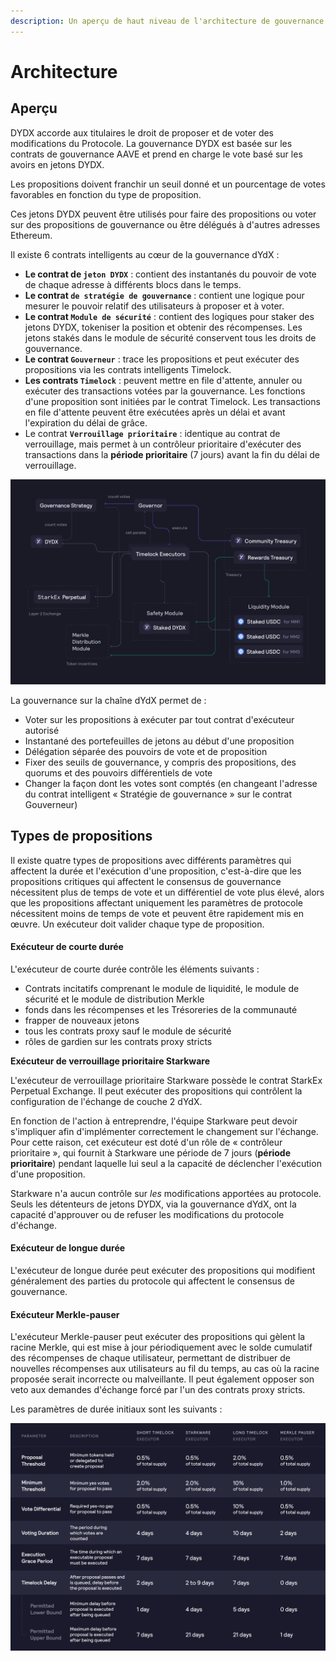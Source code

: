 ```yaml
---
description: Un aperçu de haut niveau de l'architecture de gouvernance.
---
```


# Architecture

## Aperçu

DYDX accorde aux titulaires le droit de proposer et de voter des modifications du Protocole. La gouvernance DYDX est basée sur les contrats de gouvernance AAVE et prend en charge le vote basé sur les avoirs en jetons DYDX.

Les propositions doivent franchir un seuil donné et un pourcentage de votes favorables en fonction du type de proposition.

Ces jetons DYDX peuvent être utilisés pour faire des propositions ou voter sur des propositions de gouvernance ou être délégués à d'autres adresses Ethereum.

Il existe 6 contrats intelligents au cœur de la gouvernance dYdX :

* **Le contrat de `jeton DYDX`** : contient des instantanés du pouvoir de vote de chaque adresse à différents blocs dans le temps.
* **Le contrat `de stratégie de gouvernance`** : contient une logique pour mesurer le pouvoir relatif des utilisateurs à proposer et à voter.
* **Le contrat `Module de sécurité`** : contient des logiques pour staker des jetons DYDX, tokeniser la position et obtenir des récompenses. Les jetons stakés dans le module de sécurité conservent tous les droits de gouvernance.
* **Le contrat `Gouverneur`** : trace les propositions et peut exécuter des propositions via les contrats intelligents Timelock.
* **Les contrats `Timelock`** : peuvent mettre en file d'attente, annuler ou exécuter des transactions votées par la gouvernance. Les fonctions d'une proposition sont initiées par le contrat Timelock. Les transactions en file d'attente peuvent être exécutées après un délai et avant l'expiration du délai de grâce.
* Le contrat **`Verrouillage prioritaire`** : identique au contrat de verrouillage, mais permet à un contrôleur prioritaire d'exécuter des transactions dans la **période prioritaire** (7 jours) avant la fin du délai de verrouillage.

![Architecture du contrat intelligent](<../.gitbook/assets/image (49).png>)

La gouvernance sur la chaîne dYdX permet de :

* Voter sur les propositions à exécuter par tout contrat d'exécuteur autorisé
* Instantané des portefeuilles de jetons au début d'une proposition
* Délégation séparée des pouvoirs de vote et de proposition
* Fixer des seuils de gouvernance, y compris des propositions, des quorums et des pouvoirs différentiels de vote
* Changer la façon dont les votes sont comptés (en changeant l'adresse du contrat intelligent « Stratégie de gouvernance » sur le contrat Gouverneur)

## Types de propositions

Il existe quatre types de propositions avec différents paramètres qui affectent la durée et l'exécution d'une proposition, c'est-à-dire que les propositions critiques qui affectent le consensus de gouvernance nécessitent plus de temps de vote et un différentiel de vote plus élevé, alors que les propositions affectant uniquement les paramètres de protocole nécessitent moins de temps de vote et peuvent être rapidement mis en œuvre. Un exécuteur doit valider chaque type de proposition.

#### **Exécuteur de courte durée**

L'exécuteur de courte durée contrôle les éléments suivants :

* Contrats incitatifs comprenant le module de liquidité, le module de sécurité et le module de distribution Merkle
* fonds dans les récompenses et les Trésoreries de la communauté
* frapper de nouveaux jetons
* tous les contrats proxy sauf le module de sécurité
* rôles de gardien sur les contrats proxy stricts

**Exécuteur de verrouillage prioritaire Starkware**

L'exécuteur de verrouillage prioritaire Starkware possède le contrat StarkEx Perpetual Exchange. Il peut exécuter des propositions qui contrôlent la configuration de l'échange de couche 2 dYdX.

En fonction de l'action à entreprendre, l'équipe Starkware peut devoir s'impliquer afin d'implémenter correctement le changement sur l'échange. Pour cette raison, cet exécuteur est doté d'un rôle de « contrôleur prioritaire », qui fournit à Starkware une période de 7 jours (**période prioritaire**) pendant laquelle lui seul a la capacité de déclencher l'exécution d'une proposition.

Starkware n'a aucun contrôle sur _les_ modifications apportées au protocole. Seuls les détenteurs de jetons DYDX, via la gouvernance dYdX, ont la capacité d'approuver ou de refuser les modifications du protocole d'échange.

#### **Exécuteur de longue durée**

L'exécuteur de longue durée peut exécuter des propositions qui modifient généralement des parties du protocole qui affectent le consensus de gouvernance.

#### **Exécuteur Merkle-pauser**

L'exécuteur Merkle-pauser peut exécuter des propositions qui gèlent la racine Merkle, qui est mise à jour périodiquement avec le solde cumulatif des récompenses de chaque utilisateur, permettant de distribuer de nouvelles récompenses aux utilisateurs au fil du temps, au cas où la racine proposée serait incorrecte ou malveillante. Il peut également opposer son veto aux demandes d'échange forcé par l'un des contrats proxy stricts.

Les paramètres de durée initiaux sont les suivants :

![Paramètres de verrouillage initiaux](<../.gitbook/assets/Initial Timelock Parameters (1).png>)
